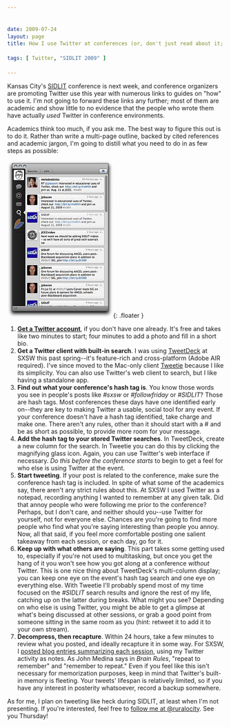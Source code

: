 ```yaml
---


date: 2009-07-24
layout: page
title: How I use Twitter at conferences (or, don't just read about it; do it)

tags: [ Twitter, "SIDLIT 2009" ]

---
```


Kansas City's [SIDLIT](http://www.sidlit.org/) conference is next week,
and conference organizers are promoting Twitter use this year with
numerous links to guides on "how" to use it. I'm not going to forward
these links any further; most of them are academic and show little to no
evidence that the people who wrote them have actually *used* Twitter in
conference environments.

Academics think too much, if you ask me. The best way to figure this out
is to do it. Rather than write a multi-page outline, backed by cited
references and academic jargon, I'm going to distill what you need to do
in as few steps as possible:

![TweetieScreenSnapz001.jpg](/assets/uploads/2009/07/TweetieScreenSnapz0011.jpg){: .floater }

1.  **[Get a Twitter account](http://twitter.com/)**, if you don't have
    one already. It's free and takes like two minutes to start; four
    minutes to add a photo and fill in a short bio.
2.  **Get a Twitter client with built-in search**. I was using
    [TweetDeck](http://tweetdeck.com/beta/) at SXSW this past
    spring--it's feature-rich and cross-platform (Adobe AIR required).
    I've since moved to the Mac-only client
    [Tweetie](http://www.atebits.com/tweetie-mac/) because I like its
    simplicity. You can also use Twitter's web client to search, but I
    like having a standalone app.
3.  **Find out what your conference's hash tag is**. You know those
    words you see in people's posts like *\#sxsw* or *\#followfriday* or
    *\#SIDLIT*? Those are hash tags. Most conferences these days have
    one identified early on--they are key to making Twitter a usable,
    social tool for any event. If your conference doesn't have a hash
    tag identified, take charge and make one. There aren't any rules,
    other than it should start with a \# and be as short as possible, to
    provide more room for your message.
4.  **Add the hash tag to your stored Twitter searches**. In TweetDeck,
    create a new column for the search. In Tweetie you can do this by
    clicking the magnifying glass icon. Again, you can use Twitter's web
    interface if necessary. *Do this before the conference starts* to
    begin to get a feel for who else is using Twitter at the event.
5.  **Start tweeting**. If your post is related to the conference, make
    sure the conference hash tag is included. In spite of what some of
    the academics say, there aren't any strict rules about this. At SXSW
    I used Twitter as a notepad, recording anything I wanted to remember
    at any given talk. Did that annoy people who were following me prior
    to the conference? Perhaps, but I don't care, and neither should
    you--use Twitter for yourself, not for everyone else. Chances are
    you're going to find more people who find what you're saying
    interesting than people you annoy. Now, all that said, if you feel
    more comfortable posting one salient takeaway from each session, or
    each day, go for it.
6.  **Keep up with what others are saying**. This part takes some
    getting used to, especially if you're not used to multitasking, but
    once you get the hang of it you won't see how you got along at a
    conference *without* Twitter. This is one nice thing about
    TweetDeck's multi-column display; you can keep one eye on the
    event's hash tag search and one eye on everything else. With Tweetie
    I'll probably spend most of my time focused on the *\#SIDLIT* search
    results and ignore the rest of my life, catching up on the latter
    during breaks. What might you see? Depending on who else is using
    Twitter, you might be able to get a glimpse at what's being
    discussed at other sessions, or grab a good point from someone
    sitting in the same room as you (hint: retweet it to add it to your
    own stream).
7.  **Decompress, then recapture**. Within 24 hours, take a few minutes
    to review what you posted, and ideally recapture it in some way. For
    SXSW, I [posted blog entries summarizing each
    session](/category/sxsw-2009/), using my
    Twitter activity as notes. As John Medina says in *Brain Rules*,
    "repeat to remember" and "remember to repeat." Even if you feel like
    this isn't necessary for memorization purposes, keep in mind that
    Twitter's built-in memory is fleeting. Your tweets' lifespan is
    relatively limited, so if you have any interest in posterity
    whatsoever, record a backup somewhere.

As for me, I plan on tweeting like heck during SIDLIT, at least when I'm
not presenting. If you're interested, feel free to [follow me at
@ruralocity](http://twitter.com/ruralocity). See you Thursday!
